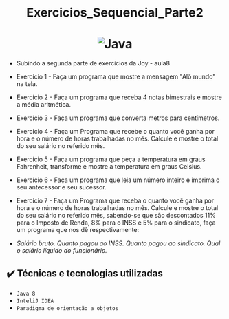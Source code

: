 # <h1 align="center">Exercicios_Sequencial_Parte2</h1>
# <h1 align="center">![Java](https://img.shields.io/badge/java-%23ED8B00.svg?style=for-the-badge&logo=openjdk&logoColor=white)</h1>
* Subindo a segunda parte de exercícios da Joy - aula8

 

* Exercício 1 - Faça um programa que mostre a mensagem "Alô mundo" na tela.
* Exercício 2 - Faça um programa que receba 4 notas bimestrais e mostre a média aritmética.
* Exercício 3 - Faça um programa que converta metros para centímetros.
* Exercício 4 - Faça um Programa que recebe o quanto você ganha por hora e o número de horas trabalhadas no mês. Calcule e mostre o total do seu salário no referido mês.
* Exercício 5 - Faça um programa que peça a temperatura em graus Fahrenheit, transforme e mostre a temperatura em graus Celsius.
* Exercício 6 - Faça um programa que leia um número inteiro e imprima o seu antecessor e seu sucessor.
* Exercício 7 - Faça um Programa que receba o quanto você ganha por hora e o número de horas trabalhadas no mês. Calcule e mostre o total do seu salário no referido mês, sabendo-se que são descontados 11% para o Imposto de Renda, 8% para o INSS e 5% para o sindicato, faça um programa que nos dê respectivamente:
* *Salário bruto.*
*Quanto pagou ao INSS.*
*Quanto pagou ao sindicato.*
*Qual o salário líquido do funcionário.*

## ✔️ Técnicas e tecnologias utilizadas

- ``Java 8``
- ``InteliJ IDEA``
- ``Paradigma de orientação a objetos``



